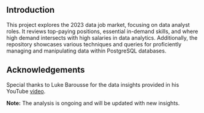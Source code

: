 ## Introduction
This project explores the 2023 data job market, focusing on data analyst roles. It reviews top-paying positions, essential in-demand skills, and where high demand intersects with high salaries in data analytics. Additionally, the repository showcases various techniques and queries for proficiently managing and manipulating data within PostgreSQL databases.

## Acknowledgements
Special thanks to Luke Barousse for the data insights provided in his YouTube [video](https://youtu.be/7mz73uXD9DA?si=TJWDsG3Eb68o0hoJ). 

**Note:** The analysis is ongoing and will be updated with new insights.
